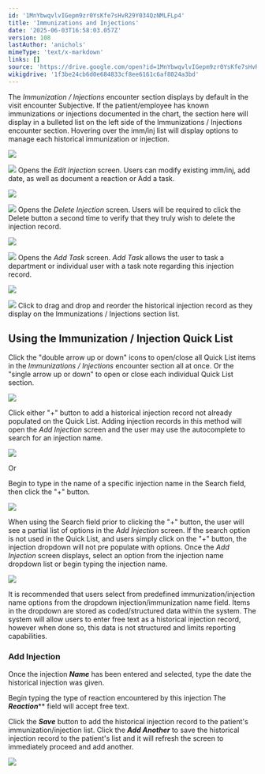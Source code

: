 ```yaml
---
id: '1MnYbwqvlvIGepm9zr0YsKfe7sHvR29Y034QzNMLFLp4'
title: 'Immunizations and Injections'
date: '2025-06-03T16:58:03.057Z'
version: 108
lastAuthor: 'anichols'
mimeType: 'text/x-markdown'
links: []
source: 'https://drive.google.com/open?id=1MnYbwqvlvIGepm9zr0YsKfe7sHvR29Y034QzNMLFLp4'
wikigdrive: '1f3be24cb6d0e684833cf8ee6161c6af8024a3bd'
---
```

The *Immunization / Injections* encounter section displays by default in the visit encounter Subjective. If the patient/employee has known immunizations or injections documented in the chart, the section here will display in a bulleted list on the left side of the Immunizations / Injections encounter section. Hovering over the imm/inj list will display options to manage each historical immunization or injection.

![](../immunizations-and-injections.assets/340de8a317c89fed578ec72c84e5d176.png)

![](../immunizations-and-injections.assets/1f5526a0699824cec1437d9277aecb72.png)
  Opens the *Edit Injection* screen. Users can modify existing imm/inj, add date, as well as document a reaction or Add a task.

![](../immunizations-and-injections.assets/b57b481361bfe48af0d56ab1f952df0e.png)

![](../immunizations-and-injections.assets/81be7fb05b33662fef9166b9af63cb3d.png)
 Opens the *Delete Injection* screen. Users will be required to click the Delete button a second time to verify that they truly wish to delete the injection record.

![](../immunizations-and-injections.assets/97456802cffaf159877a01ef013fac39.png)

![](../immunizations-and-injections.assets/782d8f964ad0afc9fd098fc353d36096.png)
  Opens the *Add Task* screen. *Add Task* allows the user to task a department or individual user with a task note regarding this injection record.

![](../immunizations-and-injections.assets/ce70ea1ed409f35a56519b2a958c8790.png)

![](../immunizations-and-injections.assets/ef96d008cdb993e4655145ba38cc4ce6.png)
   Click to drag and drop and reorder the historical injection record as they display on the Immunizations / Injections section list.

## Using the Immunization / Injection Quick List

Click the "double arrow up or down" icons to open/close all Quick List items in the *Immunizations / Injections* encounter section all at once. Or the "single arrow up or down" to open or close each individual Quick List section.

![](../immunizations-and-injections.assets/7a9a0b0db04e28ead8788dd5950e6f25.png)

Click either "+" button to add a historical injection record not already populated on the Quick List. Adding injection records in this method will open the *Add Injection* screen and the user may use the autocomplete to search for an injection name.

![](../immunizations-and-injections.assets/f82b8ffa6641a53426bd5215120dd2e0.png)

Or

Begin to type in the name of a specific injection name in the Search field, then click the "+" button.

![](../immunizations-and-injections.assets/d4dc50c5cc8dfa9dde9674f29c4032cf.png)

When using the Search field prior to clicking the "+" button, the user will see a partial list of options in the *Add Injection* screen. If the search option is not used in the Quick List, and users simply click on the "+" button, the injection dropdown will not pre populate with options. Once the *Add Injection* screen displays, select an option from the injection name dropdown list or begin typing the injection name.

![](../immunizations-and-injections.assets/d3d5340e9bcd5609118b02578776cf21.png)

It is recommended that users select from predefined immunization/injection name options from the dropdown injection/immunization name field. Items in the dropdown are stored as coded/structured data within the system. The system will allow users to enter free text as a historical injection record, however when done so, this data is not structured and limits reporting capabilities.

### Add Injection

Once the injection **_Name_** has been entered and selected, type the date the historical injection was given.

Begin typing the type of reaction encountered by this injection The **_Reaction_**** field will accept free text.

Click the **_Save_** button to add the historical injection record to the patient's immunization/injection list. Click the **_Add Another_** to save the historical injection record to the patient's list and it will refresh the screen to immediately proceed and add another.

![](../immunizations-and-injections.assets/c393fd2698498ec76fdbd02ae9a92307.png)
